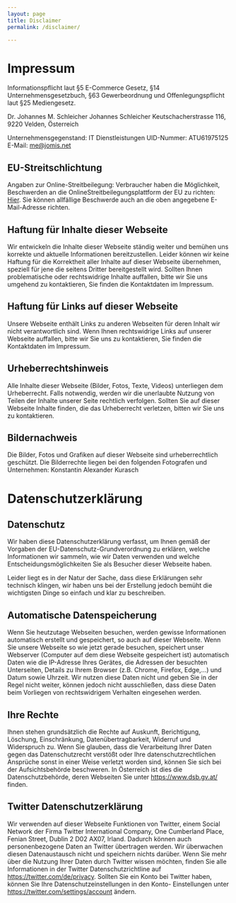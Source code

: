 ```yaml
---
layout: page
title: Disclaimer
permalink: /disclaimer/

---
```

# Impressum

Informationspflicht laut §5 E-Commerce Gesetz, §14 Unternehmensgesetzbuch, §63 Gewerbeordnung und Offenlegungspflicht laut §25 Mediengesetz.


Dr. Johannes M. Schleicher
Johannes Schleicher 
Keutschacherstrasse 116, 
9220 Velden, 
Österreich 

Unternehmensgegenstand: IT Dienstleistungen 
UID-Nummer: ATU61975125 
E-Mail: me@jomis.net

## EU-Streitschlichtung
Angaben zur Online-Streitbeilegung: Verbraucher haben die Möglichkeit, Beschwerden an die OnlineStreitbeilegungsplattform der EU zu richten: [Hier](https://ec.europa.eu/consumers/odr/main/index.cfm?event=main.home2.show&lng=DE). Sie können allfällige Beschwerde auch an die oben angegebene E-Mail-Adresse richten.

## Haftung für Inhalte dieser Webseite
Wir entwickeln die Inhalte dieser Webseite ständig weiter und bemühen uns korrekte und aktuelle Informationen bereitzustellen. Leider können wir keine Haftung für die Korrektheit aller Inhalte auf dieser Webseite übernehmen, speziell für jene die seitens Dritter bereitgestellt wird. Sollten Ihnen problematische oder rechtswidrige Inhalte auffallen, bitte wir Sie uns umgehend zu kontaktieren, Sie finden die Kontaktdaten im Impressum.

## Haftung für Links auf dieser Webseite
Unsere Webseite enthält Links zu anderen Webseiten für deren Inhalt wir nicht verantwortlich sind. Wenn Ihnen rechtswidrige Links auf unserer Webseite auffallen, bitte wir Sie uns zu kontaktieren, Sie finden die Kontaktdaten im Impressum.

## Urheberrechtshinweis
Alle Inhalte dieser Webseite (Bilder, Fotos, Texte, Videos) unterliegen dem Urheberrecht. Falls notwendig, werden wir die unerlaubte Nutzung von Teilen der Inhalte unserer Seite rechtlich verfolgen. 
Sollten Sie auf dieser Webseite Inhalte finden, die das Urheberrecht verletzen, bitten wir Sie uns zu kontaktieren.

## Bildernachweis
Die Bilder, Fotos und Grafiken auf dieser Webseite sind urheberrechtlich geschützt. 
Die Bilderrechte liegen bei den folgenden Fotografen und Unternehmen: 
Konstantin Alexander Kurasch

# Datenschutzerklärung

## Datenschutz
Wir haben diese Datenschutzerklärung verfasst, um Ihnen gemäß der Vorgaben der EU-Datenschutz-Grundverordnung zu erklären, welche Informationen wir sammeln, wie wir Daten verwenden und welche Entscheidungsmöglichkeiten Sie als Besucher dieser Webseite haben. 

Leider liegt es in der Natur der Sache, dass diese Erklärungen sehr technisch klingen, wir haben uns bei der Erstellung jedoch bemüht die wichtigsten Dinge so einfach und klar zu beschreiben.

## Automatische Datenspeicherung
Wenn Sie heutzutage Webseiten besuchen, werden gewisse Informationen automatisch erstellt und gespeichert, so auch auf dieser Webseite. 
Wenn Sie unsere Webseite so wie jetzt gerade besuchen, speichert unser Webserver (Computer auf dem diese Webseite gespeichert ist) automatisch Daten wie die IP-Adresse Ihres Gerätes, die Adressen der besuchten Unterseiten, Details zu Ihrem Browser (z.B. Chrome, Firefox, Edge,…) und Datum sowie Uhrzeit. Wir nutzen diese Daten nicht und geben Sie in der Regel nicht weiter, können jedoch nicht ausschließen, dass diese Daten beim Vorliegen von rechtswidrigem Verhalten eingesehen werden.

## Ihre Rechte
Ihnen stehen grundsätzlich die Rechte auf Auskunft, Berichtigung, Löschung, Einschränkung, Datenübertragbarkeit, Widerruf und Widerspruch zu. Wenn Sie glauben, dass die Verarbeitung Ihrer Daten gegen das Datenschutzrecht verstößt oder Ihre datenschutzrechtlichen Ansprüche sonst in einer Weise verletzt worden sind, können Sie sich bei der Aufsichtsbehörde beschweren. In Österreich ist dies die Datenschutzbehörde, deren Webseiten Sie unter https://www.dsb.gv.at/ finden.

## Twitter Datenschutzerklärung
Wir verwenden auf dieser Webseite Funktionen von Twitter, einem Social Network der Firma Twitter International Company, One Cumberland Place, Fenian Street, Dublin 2 D02 AX07, Irland. Dadurch können auch personenbezogene Daten an Twitter übertragen werden. Wir überwachen diesen Datenaustausch nicht und speichern nichts darüber. Wenn Sie mehr über die Nutzung Ihrer Daten durch Twitter wissen möchten, finden Sie alle Informationen in der Twitter Datenschutzrichtline auf https://twitter.com/de/privacy. Sollten Sie ein Konto bei Twitter haben, können Sie Ihre Datenschutzeinstellungen in den Konto- Einstellungen unter https://twitter.com/settings/account ändern.
